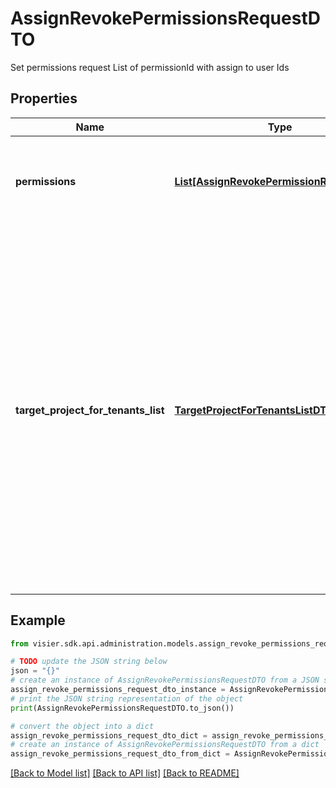# AssignRevokePermissionsRequestDTO

Set permissions request  List of permissionId with assign to user Ids

## Properties

Name | Type | Description | Notes
------------ | ------------- | ------------- | -------------
**permissions** | [**List[AssignRevokePermissionRequestDTO]**](AssignRevokePermissionRequestDTO.md) | A list of objects representing the permissions to assign to or remove from users. | [optional] 
**target_project_for_tenants_list** | [**TargetProjectForTenantsListDTO**](TargetProjectForTenantsListDTO.md) | Administrating tenants can specify the tenants and projects in which to assign permissions to users or remove permissions from users. Specify one &#x60;projectId&#x60; per &#x60;tenantCode&#x60;.  If omitted, the request is immediately published to production or applied to the &#x60;ProjectID&#x60; in the request header, if available, for the administrating tenant or TargetTenantID, if available. | [optional] 

## Example

```python
from visier.sdk.api.administration.models.assign_revoke_permissions_request_dto import AssignRevokePermissionsRequestDTO

# TODO update the JSON string below
json = "{}"
# create an instance of AssignRevokePermissionsRequestDTO from a JSON string
assign_revoke_permissions_request_dto_instance = AssignRevokePermissionsRequestDTO.from_json(json)
# print the JSON string representation of the object
print(AssignRevokePermissionsRequestDTO.to_json())

# convert the object into a dict
assign_revoke_permissions_request_dto_dict = assign_revoke_permissions_request_dto_instance.to_dict()
# create an instance of AssignRevokePermissionsRequestDTO from a dict
assign_revoke_permissions_request_dto_from_dict = AssignRevokePermissionsRequestDTO.from_dict(assign_revoke_permissions_request_dto_dict)
```
[[Back to Model list]](../README.md#documentation-for-models) [[Back to API list]](../README.md#documentation-for-api-endpoints) [[Back to README]](../README.md)


